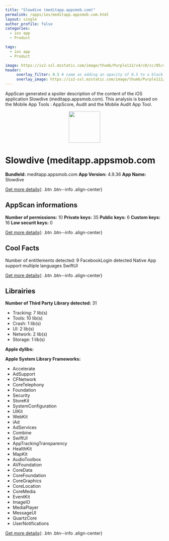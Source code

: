```yaml
---
title: "Slowdive (meditapp.appsmob.com)"
permalink: /apps/ios/meditapp.appsmob.com.html
layout: single
author_profile: false
categories: 
  - ios app 
  - Product 

tags: 
  - ios app 
  - Product 

image: https://is2-ssl.mzstatic.com/image/thumb/Purple112/v4/c0/cc/05/c0cc0539-52f1-cfad-0066-231a8b3b3ab9/AppIcon-1x_U007emarketing-0-7-0-85-220.jpeg/512x512bb.jpg
header: 
     overlay_filter: 0.5 # same as adding an opacity of 0.5 to a black background
     overlay_image: https://is2-ssl.mzstatic.com/image/thumb/Purple112/v4/c0/cc/05/c0cc0539-52f1-cfad-0066-231a8b3b3ab9/AppIcon-1x_U007emarketing-0-7-0-85-220.jpeg/512x512bb.jpg
---
```

AppScan generated a spoiler description of the content of the iOS application Slowdive (meditapp.appsmob.com). This analysis is based on the Mobile App Tools : AppScore, Audit and the Mobile Audit App Tool.

  
  
<div style="text-align: center;"><img src="https://is2-ssl.mzstatic.com/image/thumb/Purple112/v4/c0/cc/05/c0cc0539-52f1-cfad-0066-231a8b3b3ab9/AppIcon-1x_U007emarketing-0-7-0-85-220.jpeg/512x512bb.jpg" width="100" height="100"></div>  
  
# Slowdive (meditapp.appsmob.com

**BundleId:** meditapp.appsmob.com
**App Version:** 4.9.36
**App Name:** Slowdive


[Get more details](/pricing.html){: .btn .btn--info .align-center}  
  
## AppScan informations 

**Number of permissions:** 10
**Private keys:** 35
**Public keys:** 6
**Custom keys:** 16
**Low securit keys:** 0
  
[Get more details](/pricing.html){: .btn .btn--info .align-center}

## Cool Facts

Number of entitlements detected: 9
FacebookLogin detected
Native App
support multiple languages
SwiftUI
  
[Get more details](/pricing.html){: .btn .btn--info .align-center}

## Librairies 
**Number of Third Party Library detected:** 31
- Tracking: 7 lib(s)
- Tools: 10 lib(s)
- Crash: 1 lib(s)
- UI: 2 lib(s)
- Network: 2 lib(s)
- Storage: 1 lib(s)

**Apple dylibs:**


**Apple System Library Frameworks:**
- Accelerate
- AdSupport
- CFNetwork
- CoreTelephony
- Foundation
- Security
- StoreKit
- SystemConfiguration
- UIKit
- WebKit
- iAd
- AdServices
- Combine
- SwiftUI
- AppTrackingTransparency
- HealthKit
- MapKit
- AudioToolbox
- AVFoundation
- CoreData
- CoreFoundation
- CoreGraphics
- CoreLocation
- CoreMedia
- EventKit
- ImageIO
- MediaPlayer
- MessageUI
- QuartzCore
- UserNotifications


  
[Get more details](/pricing.html){: .btn .btn--info .align-center}

